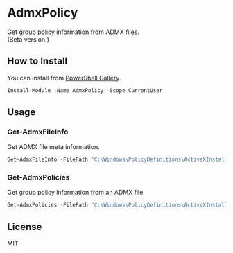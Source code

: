 # AdmxPolicy

Get group policy information from ADMX files.  
(Beta version.) 

## How to Install

You can install from [PowerShell Gallery](https://www.powershellgallery.com/packages/AdmxPolicy/).

```ps1
Install-Module -Name AdmxPolicy -Scope CurrentUser
```

## Usage

### Get-AdmxFileInfo

Get ADMX file meta information.

```ps1
Get-AdmxFileInfo -FilePath "C:\Windows\PolicyDefinitions\ActiveXInstallService.admx"
```

### Get-AdmxPolicies

Get group policy information from an ADMX file.

```ps1
Get-AdmxPolicies -FilePath "C:\Windows\PolicyDefinitions\ActiveXInstallService.admx"
```

## License

MIT